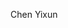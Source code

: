 <variable name="name">Chen Yixun</variable>
<variable name="javascript"><thumbnail src='../contents/assets/JavaScript.svg' size="50"/></variable>
<variable name="typescript"><thumbnail src='../contents/assets/Typescript.svg' size="50"/></variable>
<variable name="vue"><thumbnail src='../contents/assets/Vue.svg' size="50"/></variable>
<variable name="java"><thumbnail src="../contents/assets/java-icon.svg" size="50"/></variable>
<variable name="python"><thumbnail src="../contents/assets/Python.svg" size="50" /></variable>
<variable name="clang"><thumbnail src="../contents/assets/Clang.svg" size="50" /></variable>
<variable name="react"><thumbnail src="../contents/assets/react.svg" size="50" /></variable>
<variable name="numpy"><thumbnail src="../contents/assets/NumPy.svg" size="50" /></variable>
<variable name="golang"><thumbnail src="../contents/assets/Golang.svg" size="50" /></variable>
<variable name="gin"><thumbnail src="../contents/assets/Gin.svg" size="50"></variable>